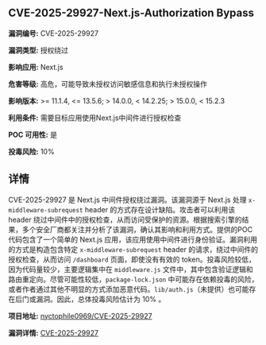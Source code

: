 ## CVE-2025-29927-Next.js-Authorization Bypass

**漏洞编号:** CVE-2025-29927

**漏洞类型:** 授权绕过

**影响应用:** Next.js

**危害等级:** 高危，可能导致未授权访问敏感信息和执行未授权操作

**影响版本:** >= 11.1.4, <= 13.5.6; > 14.0.0, < 14.2.25; > 15.0.0, < 15.2.3

**利用条件:** 需要目标应用使用Next.js中间件进行授权检查

**POC 可用性:** 是

**投毒风险:** 10%

## 详情

CVE-2025-29927 是 Next.js 中间件授权绕过漏洞。该漏洞源于 Next.js 处理 `x-middleware-subrequest` header 的方式存在设计缺陷。攻击者可以利用该 header 绕过中间件中的授权检查，从而访问受保护的资源。根据搜索引擎的结果，多个安全厂商都关注并分析了该漏洞，确认其影响和利用方式。提供的POC代码包含了一个简单的 Next.js 应用，该应用使用中间件进行身份验证。漏洞利用的方式是构造包含特定 `x-middleware-subrequest` header 的请求，绕过中间件的授权检查，从而访问 `/dashboard` 页面，即使没有有效的 token。投毒风险较低，因为代码量较少，主要逻辑集中在 `middleware.js` 文件中，其中包含验证逻辑和路由重定向。尽管可能性较低，`package-lock.json` 中可能存在依赖投毒的风险，或者作者通过其他不明显的方式添加恶意代码。`lib/auth.js`（未提供）也可能存在后门或漏洞。因此，总体投毒风险估计为 10% 。

**项目地址:** [nyctophile0969/CVE-2025-29927](https://github.com/nyctophile0969/CVE-2025-29927)

**漏洞详情:** [CVE-2025-29927](https://nvd.nist.gov/vuln/detail/CVE-2025-29927)